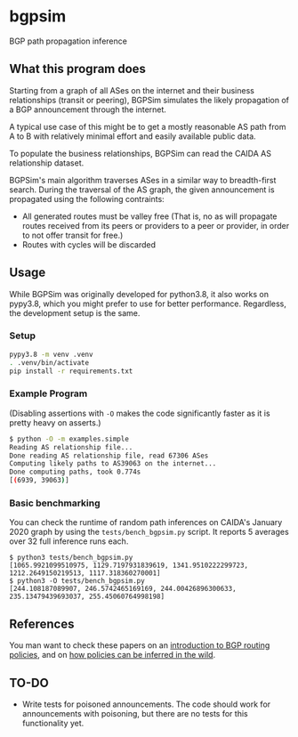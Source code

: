 # bgpsim

BGP path propagation inference

## What this program does

Starting from a graph of all ASes on the internet and their business relationships (transit or peering), BGPSim simulates the likely propagation of a BGP announcement through the internet.

A typical use case of this might be to get a mostly reasonable AS path from A to B with relatively minimal effort and easily available public data.

To populate the business relationships, BGPSim can read the CAIDA AS relationship dataset.

BGPSim's main algorithm traverses ASes in a similar way to breadth-first search. During the traversal of the AS graph, the given announcement is propagated using the following contraints:
- All generated routes must be valley free (That is, no as will propagate routes
  received from its peers or providers to a peer or provider, in order to not
  offer transit for free.)
- Routes with cycles will be discarded

## Usage

While BGPSim was originally developed for python3.8, it also works on pypy3.8,
which you might prefer to use for better performance. Regardless, the
development setup is the same.

### Setup

```bash
pypy3.8 -m venv .venv
. .venv/bin/activate
pip install -r requirements.txt
```

### Example Program

(Disabling assertions with `-O` makes the code significantly faster as it is pretty heavy on asserts.)

```bash
$ python -O -m examples.simple
Reading AS relationship file...
Done reading AS relationship file, read 67306 ASes
Computing likely paths to AS39063 on the internet...
Done computing paths, took 0.774s
[(6939, 39063)]
```

### Basic benchmarking

You can check the runtime of random path inferences on CAIDA's January 2020 graph by using the `tests/bench_bgpsim.py` script. It reports 5 averages over 32 full inference runs each. 

``` {bash}
$ python3 tests/bench_bgpsim.py
[1065.9921099510975, 1129.7197931839619, 1341.9510222299723, 1212.2649150219513, 1117.318360270001]
$ python3 -O tests/bench_bgpsim.py
[244.108187089907, 246.5742465169169, 244.00426896300633, 235.13479439693037, 255.45060764998198]
```

## References

You man want to check these papers on an [introduction to BGP routing policies][bgp-policies], and on [how policies can be inferred in the wild][caida-asrel].

## TO-DO

* Write tests for poisoned announcements. The code should work for announcements with poisoning, but there are no tests for this functionality yet.

[bgp-policies]: https://doi.org/10.1109/MNET.2005.1541715
[caida-asrel]: https://doi.org/10.1145/2504730.2504735